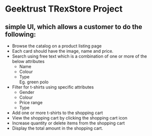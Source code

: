 # Geektrust TRexStore Project

## simple UI, which allows a customer to do the following: 
- Browse the catalog on a product listing page <br />
- Each card should have the image, name and price. <br />
- Search using free text which is a combination of one or more of the below attributes <br />
  - Name <br />
  - Colour <br />
  - Type <br />
 Eg. green polo <br /> 
- Filter for t-shirts using specific attributes <br />
  - Gender <br />
  - Colour <br />
  - Price range <br />
  - Type <br />
- Add one or more t-shirts to the shopping cart <br />
- View the shopping cart by clicking the shopping cart icon <br />
- Increase quantity or delete items from the shopping cart <br />
- Display the total amount in the shopping cart. <br />


